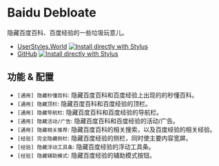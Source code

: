 # Baidu Debloate

隐藏百度百科、百度经验的一些垃圾玩意儿。

- [UserStyles.World](https://userstyles.world/style/17133/debloat) [![Install directly with Stylus](https://img.shields.io/badge/Install%20directly%20with-Stylus-00adad.svg)](https://userstyles.world/api/style/17133.user.css)
- [GitHub](https://github.com/PRO-2684/gadgets/raw/main/baidu_debloate/) [![Install directly with Stylus](https://img.shields.io/badge/Install%20directly%20with-Stylus-00adad.svg)](https://github.com/PRO-2684/gadgets/raw/main/baidu_debloate/baidu_debloate.user.css)

## 功能 & 配置

- `[通用] 隐藏秒懂百科`: 隐藏百度百科和百度经验上出现的的秒懂百科。
- `[通用] 隐藏顶栏`: 隐藏百度百科和百度经验的顶栏。
- `[通用] 隐藏导航栏`: 隐藏百度百科和百度经验的导航栏。
- `[通用] 隐藏活动/广告`: 隐藏百度百科和百度经验的活动/广告。
- `[通用] 隐藏相关推荐`: 隐藏百度百科的相关搜索，以及百度经验的相关经验。
- `[经验] 完全隐藏侧栏`: 隐藏百度经验的侧栏，同时使主要内容宽屏。
- `[经验] 隐藏浮动工具条`: 隐藏百度经验的浮动工具条。
- `[经验] 隐藏辅助模式`: 隐藏百度经验的辅助模式按钮。
